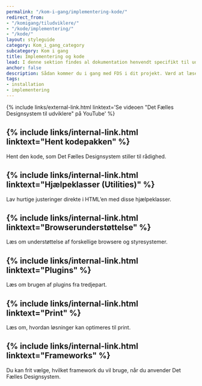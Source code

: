 ```yaml
---
permalink: "/kom-i-gang/implementering-kode/"
redirect_from:
- "/komigang/tiludviklere/"
- "/kode/implementering/"
- "/kode/"
layout: styleguide
category: Kom_i_gang_category
subcategory: Kom i gang
title: Implementering og kode
lead: I denne sektion findes al dokumentation henvendt specifikt til udvikling og brug af designsystemets kode.
anchor: false
description: Sådan kommer du i gang med FDS i dit projekt. Værd at læse for alle udviklere.
tags: 
- installation
- implementering
---
```


{% include links/external-link.html linktext='Se videoen "Det Fælles Designsystem til udviklere" på YouTube' %} 

<h2 class="h5">{% include links/internal-link.html linktext="Hent kodepakken" %}</h2>

Hent den kode, som Det Fælles Designsystem stiller til rådighed.

<h2 class="h5">{% include links/internal-link.html linktext="Hjælpeklasser (Utilities)" %}</h2>

Lav hurtige justeringer direkte i HTML’en med disse hjælpeklasser.

<h2 class="h5">{% include links/internal-link.html linktext="Browserunderstøttelse" %}</h2>

Læs om understøttelse af forskellige browsere og styresystemer.

<h2 class="h5">{% include links/internal-link.html linktext="Plugins" %}</h2>

Læs om brugen af plugins fra tredjepart.

<h2 class="h5">{% include links/internal-link.html linktext="Print" %}</h2>

Læs om, hvordan løsninger kan optimeres til print.

<h2 class="h5">{% include links/internal-link.html linktext="Frameworks" %}</h2>

Du kan frit vælge, hvilket framework du vil bruge, når du anvender Det Fælles Designsystem.